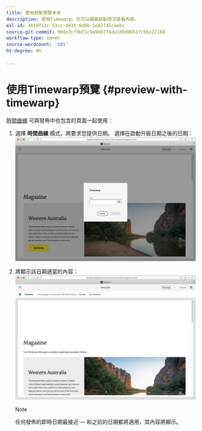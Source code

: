 ```yaml
---
title: 使用啟動預覽未來
description: 使用Timewarp，您可以根據啟動情況查看內容。
exl-id: 3e19f11c-53cc-491b-8d9b-1e82745caebc
source-git-commit: 90de3cf9bf1c949667f4de109d0b517c6be22184
workflow-type: tm+mt
source-wordcount: '101'
ht-degree: 0%

---
```


# 使用Timewarp預覽 {#preview-with-timewarp}

[時間曲線](/help/sites-cloud/authoring/features/page-versions.md#timewarp) 可與發佈中也包含的頁面一起使用：

1. 選擇 **時間曲線** 模式，將要求您提供日期。 選擇在啟動升級日期之後的日期：
   ![從頁面編輯器導航啟動](/help/sites-cloud/authoring/assets/launches-timewarp-01.png)

1. 將顯示該日期適當的內容：
   ![從頁面編輯器導航啟動](/help/sites-cloud/authoring/assets/launches-timewarp-02.png)

   >[!NOTE]
   >
   >任何發佈的即時日期最接近 — 和之前的日期都將適用，其內容將顯示。
